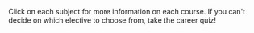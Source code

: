 Click on each subject for more information on each course. If you can't decide on which elective to choose from, take the career quiz!
